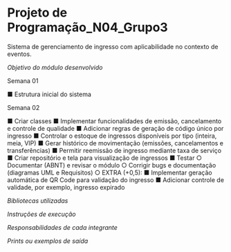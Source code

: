 # Projeto de Programação_N04_Grupo3
Sistema de gerenciamento de ingresso com aplicabilidade no contexto de eventos.

*Objetivo do módulo desenvolvido*

Semana 01

■ Estrutura inicial do sistema

Semana 02

■ Criar classes
■ Implementar funcionalidades de emissão, cancelamento e controle de qualidade
■ Adicionar regras de geração de código único por ingresso
■ Controlar o estoque de ingressos disponíveis por tipo (inteira, meia, VIP)
■ Gerar histórico de movimentação (emissões, cancelamentos e transferências)
■ Permitir reemissão de ingresso mediante taxa de serviço
■ Criar repositório e tela para visualização de ingressos
■ Testar
○ Documentar (ABNT) e revisar o módulo
○ Corrigir bugs e documentação (diagramas UML e Requisitos)
○ EXTRA (+0,5):
■ Implementar geração automática de QR Code para validação do ingresso
■ Adicionar controle de validade, por exemplo, ingresso expirado

*Bibliotecas utilizadas*

*Instruções de execução*

*Responsabilidades de cada integrante*

*Prints ou exemplos de saída*

